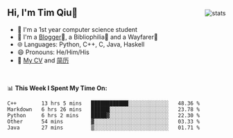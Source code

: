 <p>
<img src="https://github-readme-stats.vercel.app/api?username=qyxtim&show_icons=true" alt="stats" align="right" style="padding-top:20px"/>
</p>

## Hi, I'm Tim Qiu👋

- 🔭 I'm a 1st year computer science student
- 🌱 I'm a [Blogger](https://blog.blinkstar.cn)📝, a Bibliophilia📕 and a Wayfarer🚶
- 🌐 Languages: Python, C++, C, Java, Haskell
- 😄 Pronouns: He/Him/His
- 📄 [My CV](./cv.pdf) and [简历](./cv-ch.pdf)

<br>

📊 **This Week I Spent My Time On:**
<!--START_SECTION:waka-->
```text
C++        13 hrs 5 mins   ████████████░░░░░░░░░░░░░   48.36 % 
Markdown   6 hrs 26 mins   ██████░░░░░░░░░░░░░░░░░░░   23.78 % 
Python     6 hrs 2 mins    █████▓░░░░░░░░░░░░░░░░░░░   22.30 % 
Other      54 mins         ▓░░░░░░░░░░░░░░░░░░░░░░░░   03.33 % 
Java       27 mins         ▒░░░░░░░░░░░░░░░░░░░░░░░░   01.71 % 
```
<!--END_SECTION:waka-->
